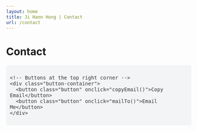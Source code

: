 ```yaml
---
layout: home
title: Ji Hann Hong | Contact
url: /contact
---
```


# Contact

<head>
  <style>
    /* Container for email box and buttons */
    .email-container {
      display: flex;
      align-items: center;
      padding: 10px;
      background-color: #f3f4f6;
      border-radius: 5px;
      font-family: monospace;
      font-size: 16px;
      color: #333;
      position: relative;
      width: fit-content;
      margin-top: 20px;
    }

    /* Email display styling */
    .email-box {
      padding: 50px;
      color: #333;
      background-color: #e5e7eb;
      border: 1px solid #d1d5db;
      border-radius: 5px;
      width: max-content;
    }

    /* Button styling */
    .button {
      padding: 5px 10px;
      color: white;
      background-color: #333;
      border: none;
      cursor: pointer;
      font-size: 14px;
      margin-left: 5px;
      border-radius: 3px;
    }

    /* Button container at the top right */
    .button-container {
      position: absolute;
      top: 5px;
      right: 5px;
      display: flex;
      gap: 5px;
    }
  </style>

  <script type="text/javascript">
    // Function to display obfuscated email
    function displayEmail() {
      const user = "ji.hann.hong";
      const domain = "gmail.com";
      document.getElementById("email-box").textContent = user + "@" + domain;
    }

    // Function to copy obfuscated email to clipboard
    function copyEmail() {
      const user = "ji.hann.hong";
      const domain = "gmail.com";
      const email = user + "@" + domain;
      
      navigator.clipboard.writeText(email).then(() => {
        alert("Email copied to clipboard!");
      }).catch(err => {
        alert("Failed to copy email.");
      });
    }

    // Function to create a mailto link
    function mailTo() {
      const user = "ji.hann.hong";
      const domain = "gmail.com";
      const email = user + "@" + domain;
      window.location.href = "mailto:" + email;
    }

    // Display email on page load
    window.onload = displayEmail;
  </script>
</head>

<body>
  <div class="email-container">
    <!-- Email text in monospace box, populated by JavaScript -->
    <span id="email-box" class="email-box"></span>
    
    <!-- Buttons at the top right corner -->
    <div class="button-container">
      <button class="button" onclick="copyEmail()">Copy Email</button>
      <button class="button" onclick="mailTo()">Email Me</button>
    </div>
  </div>
</body>
